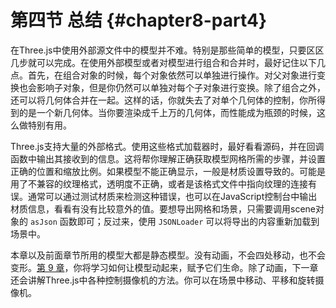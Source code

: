 # 第四节 总结 {#chapter8-part4}

在Three.js中使用外部源文件中的模型并不难。特别是那些简单的模型，只要区区几步就可以完成。在使用外部模型或者对模型进行组合和合并时，最好记住以下几点。首先，在组合对象的时候，每个对象依然可以单独进行操作。对父对象进行变换也会影响子对象，但是你仍然可以单独对每个子对象进行变换。除了组合之外，还可以将几何体合并在一起。这样的话，你就失去了对单个几何体的控制，你所得到的是一个新几何体。当你要渲染成千上万的几何体，而性能成为瓶颈的时候，这么做特别有用。

Three.js支持大量的外部格式。使用这些格式加载器时，最好看看源码，并在回调函数中输出其接收到的信息。这将帮你理解正确获取模型网格所需的步骤，并设置正确的位置和缩放比例。如果模型不能正确显示，一般是材质设置导致的。可能是用了不兼容的纹理格式，透明度不正确，或者是该格式文件中指向纹理的连接有误。通常可以通过测试材质来检测这种错误，也可以在JavaScript控制台中输出材质信息，看看有没有比较意外的值。要想导出网格和场景，只需要调用scene对象的 `asJson` 函数即可；反过来，使用 `JSONLoader` 可以将导出的内容重新加载到场景中。

本章以及前面章节所用的模型大都是静态模型。没有动画，不会四处移动，也不会变形。[第 9 章](/docs/chapter9/)，你将学习如何让模型动起来，赋予它们生命。除了动画，下一章还会讲解Three.js中各种控制摄像机的方法。你可以在场景中移动、平移和旋转摄像机。
